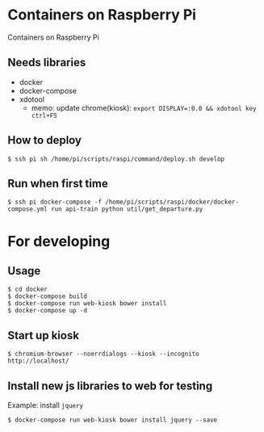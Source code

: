 # Containers on Raspberry Pi

Containers on Raspberry Pi

## Needs libraries
* docker
* docker-compose
* xdotool
  * memo: update chrome(kiosk): `export DISPLAY=:0.0 && xdotool key ctrl+F5`

## How to deploy
```
$ ssh pi sh /home/pi/scripts/raspi/command/deploy.sh develop
```

## Run when first time
```
$ ssh pi docker-compose -f /home/pi/scripts/raspi/docker/docker-compose.yml run api-train python util/get_departure.py
```


# For developing

## Usage
```
$ cd docker
$ docker-compose build
$ docker-compose run web-kiosk bower install
$ docker-compose up -d
```

## Start up kiosk
```
$ chromium-browser --noerrdialogs --kiosk --incognito http://localhost/
```

## Install new js libraries to web for testing

Example: install `jquery`
```
$ docker-compose run web-kiosk bower install jquery --save
```
